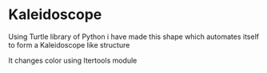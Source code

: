 # Kaleidoscope

Using Turtle library of Python i have made this shape which automates itself to form a Kaleidoscope like structure

It changes color using Itertools module
